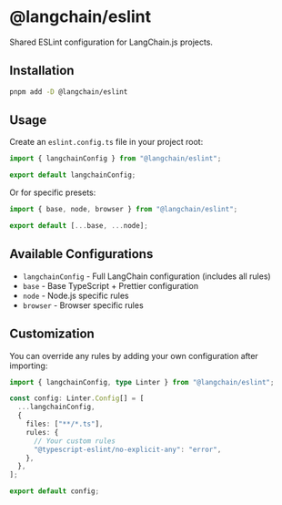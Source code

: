 # @langchain/eslint

Shared ESLint configuration for LangChain.js projects.

## Installation

```bash
pnpm add -D @langchain/eslint
```

## Usage

Create an `eslint.config.ts` file in your project root:

```ts
import { langchainConfig } from "@langchain/eslint";

export default langchainConfig;
```

Or for specific presets:

```ts
import { base, node, browser } from "@langchain/eslint";

export default [...base, ...node];
```

## Available Configurations

- `langchainConfig` - Full LangChain configuration (includes all rules)
- `base` - Base TypeScript + Prettier configuration
- `node` - Node.js specific rules
- `browser` - Browser specific rules

## Customization

You can override any rules by adding your own configuration after importing:

```ts
import { langchainConfig, type Linter } from "@langchain/eslint";

const config: Linter.Config[] = [
  ...langchainConfig,
  {
    files: ["**/*.ts"],
    rules: {
      // Your custom rules
      "@typescript-eslint/no-explicit-any": "error",
    },
  },
];

export default config;
```
